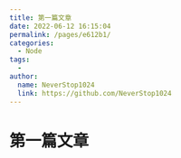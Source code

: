 ```yaml
---
title: 第一篇文章
date: 2022-06-12 16:15:04
permalink: /pages/e612b1/
categories:
  - Node
tags:
  - 
author: 
  name: NeverStop1024
  link: https://github.com/NeverStop1024
---
```

# 第一篇文章
